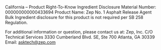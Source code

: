  
 
 
California – Product Right-To-Know Ingredient Disclosure 
Material Number: 000000000000433694 
Product Name: Zep No. 1 Asphalt Release Agent Bulk 
Ingredient disclosure for this product is not required per SB 258 Regulation. 
 
For additional information or question, please contact us at: 
Zep, Inc. 
C/O Technical Services 
3330 Cumberland Blvd. SE, Ste 700 
Atlanta, GA 30339 
Email: asktech@zep.com 
 
 
 
 
